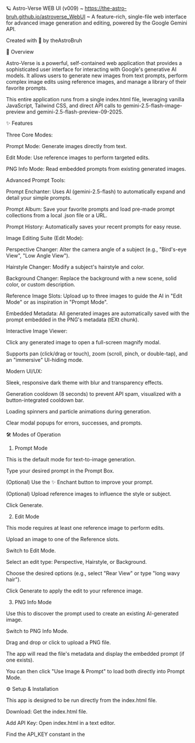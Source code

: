 🪐 Astro-Verse WEB UI (v009)
~ https://the-astro-bruh.github.io/astroverse_WebUI ~
A feature-rich, single-file web interface for advanced image generation and editing, powered by the Google Gemini API.

Created with 💙 by theAstroBruh

🚀 Overview

Astro-Verse is a powerful, self-contained web application that provides a sophisticated user interface for interacting with Google's generative AI models. It allows users to generate new images from text prompts, perform complex image edits using reference images, and manage a library of their favorite prompts.

This entire application runs from a single index.html file, leveraging vanilla JavaScript, Tailwind CSS, and direct API calls to gemini-2.5-flash-image-preview and gemini-2.5-flash-preview-09-2025.

✨ Features

Three Core Modes:

Prompt Mode: Generate images directly from text.

Edit Mode: Use reference images to perform targeted edits.

PNG Info Mode: Read embedded prompts from existing generated images.

Advanced Prompt Tools:

Prompt Enchanter: Uses AI (gemini-2.5-flash) to automatically expand and detail your simple prompts.

Prompt Album: Save your favorite prompts and load pre-made prompt collections from a local .json file or a URL.

Prompt History: Automatically saves your recent prompts for easy reuse.

Image Editing Suite (Edit Mode):

Perspective Changer: Alter the camera angle of a subject (e.g., "Bird's-eye View", "Low Angle View").

Hairstyle Changer: Modify a subject's hairstyle and color.

Background Changer: Replace the background with a new scene, solid color, or custom description.

Reference Image Slots: Upload up to three images to guide the AI in "Edit Mode" or as inspiration in "Prompt Mode".

Embedded Metadata: All generated images are automatically saved with the prompt embedded in the PNG's metadata (tEXt chunk).

Interactive Image Viewer:

Click any generated image to open a full-screen magnify modal.

Supports pan (click/drag or touch), zoom (scroll, pinch, or double-tap), and an "immersive" UI-hiding mode.

Modern UI/UX:

Sleek, responsive dark theme with blur and transparency effects.

Generation cooldown (8 seconds) to prevent API spam, visualized with a button-integrated cooldown bar.

Loading spinners and particle animations during generation.

Clear modal popups for errors, successes, and prompts.

🛠️ Modes of Operation

1. Prompt Mode

This is the default mode for text-to-image generation.

Type your desired prompt in the Prompt Box.

(Optional) Use the ✨ Enchant button to improve your prompt.

(Optional) Upload reference images to influence the style or subject.

Click Generate.

2. Edit Mode

This mode requires at least one reference image to perform edits.

Upload an image to one of the Reference slots.

Switch to Edit Mode.

Select an edit type: Perspective, Hairstyle, or Background.

Choose the desired options (e.g., select "Rear View" or type "long wavy hair").

Click Generate to apply the edit to your reference image.

3. PNG Info Mode

Use this to discover the prompt used to create an existing AI-generated image.

Switch to PNG Info Mode.

Drag and drop or click to upload a PNG file.

The app will read the file's metadata and display the embedded prompt (if one exists).

You can then click "Use Image & Prompt" to load both directly into Prompt Mode.

⚙️ Setup & Installation

This app is designed to be run directly from the index.html file.

Download: Get the index.html file.

Add API Key: Open index.html in a text editor.

Find the API_KEY constant in the <script> section (near the top):

// --- API Configuration ---
const API_KEY = ""; // <--- PASTE YOUR GOOGLE AI STUDIO API KEY HERE
const IMAGE_API_URL = `https://generativelanguage.googleapis.com/v1beta/models/gemini-2.5-flash-image-preview:generateContent?key=${API_KEY}`;
const TEXT_API_URL = `https://generativelanguage.googleapis.com/v1beta/models/gemini-2.5-flash-preview-09-2025:generateContent?key=${API_KEY}`;


Paste your Google AI Studio API key inside the quotes.

Run: Save the file and open it in any modern web browser.

💻 Technical Stack

HTML5

CSS3:

Tailwind CSS (loaded via CDN)

Custom Keyframe Animations (Glow, Bounce, Particles)

JavaScript (ES6+):

Vanilla JS for all DOM manipulation, state management, and event handling.

fetch API with exponential backoff for API requests.

FileReader and atob/btoa for Base64 conversion.

Custom PNG metadata embedding/extraction logic.

APIs:

Google Gemini 2.5 Flash Image Preview: For all image generation and editing tasks.

Google Gemini 2.5 Flash: For the "Enchant Prompt" text generation feature.

📄 License

This project is open-sourced and available under the MIT License.
